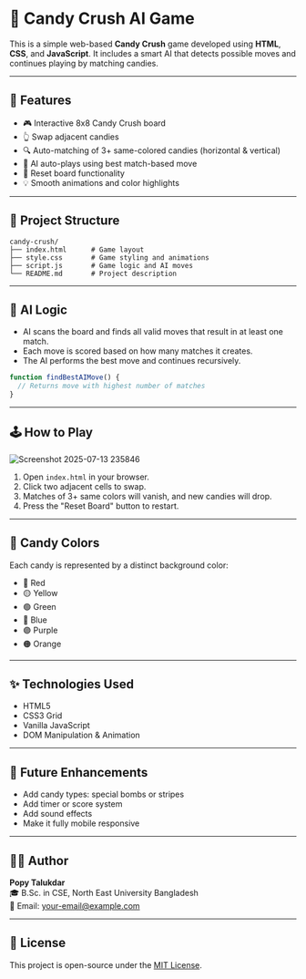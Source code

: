 # 🍬 Candy Crush AI Game

This is a simple web-based **Candy Crush** game developed using **HTML**, **CSS**, and **JavaScript**. It includes a smart AI that detects possible moves and continues playing by matching candies.

---

## 🚀 Features

- 🎮 Interactive 8x8 Candy Crush board
- 👆 Swap adjacent candies
- 🔍 Auto-matching of 3+ same-colored candies (horizontal & vertical)
- 🧠 AI auto-plays using best match-based move
- 🔄 Reset board functionality
- 💡 Smooth animations and color highlights

---

## 📁 Project Structure

```
candy-crush/
├── index.html      # Game layout
├── style.css       # Game styling and animations
├── script.js       # Game logic and AI moves
└── README.md       # Project description
```

---

## 🧠 AI Logic

- AI scans the board and finds all valid moves that result in at least one match.
- Each move is scored based on how many matches it creates.
- The AI performs the best move and continues recursively.

```js
function findBestAIMove() {
  // Returns move with highest number of matches
}
```

---

## 🕹️ How to Play
![Screenshot 2025-07-13 235846](https://github.com/user-attachments/assets/8feac89f-a85d-471e-888e-63ea048d1eba)


1. Open `index.html` in your browser.
2. Click two adjacent cells to swap.
3. Matches of 3+ same colors will vanish, and new candies will drop.
4. Press the "Reset Board" button to restart.

---

## 🎨 Candy Colors

Each candy is represented by a distinct background color:
- 🔴 Red
- 🟡 Yellow
- 🟢 Green
- 🔵 Blue
- 🟣 Purple
- 🟠 Orange

---

## ✨ Technologies Used

- HTML5  
- CSS3 Grid  
- Vanilla JavaScript  
- DOM Manipulation & Animation

---

## 🔮 Future Enhancements

- Add candy types: special bombs or stripes  
- Add timer or score system  
- Add sound effects  
- Make it fully mobile responsive  

---

## 👩‍💻 Author

**Popy Talukdar**  
🎓 B.Sc. in CSE, North East University Bangladesh  
📧 Email: your-email@example.com  

---

## 📄 License

This project is open-source under the [MIT License](LICENSE).
